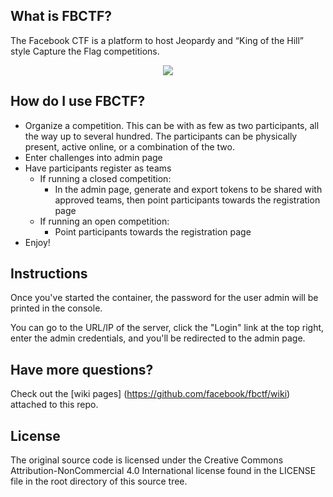 ## What is FBCTF?

The Facebook CTF is a platform to host Jeopardy and “King of the Hill” style Capture the Flag competitions.

<div align="center"><img src="https://github.com/facebook/fbctf/raw/master/screencapture.gif" /></div>

## How do I use FBCTF?

* Organize a competition. This can be with as few as two participants, all the way up to several hundred. The participants can be physically present, active online, or a combination of the two.
* Enter challenges into admin page
* Have participants register as teams
    * If running a closed competition:
        * In the admin page, generate and export tokens to be shared with approved teams, then point participants towards the registration page
    * If running an open competition:
        * Point participants towards the registration page
* Enjoy!

## Instructions

Once you've started the container, the password for the user admin will be printed in the console.

You can go to the URL/IP of the server, click the "Login" link at the top right, enter the admin credentials, and you'll be redirected to the admin page.

## Have more questions?

Check out the [wiki pages] (https://github.com/facebook/fbctf/wiki) attached to this repo.

## License

The original source code is licensed under the Creative Commons Attribution-NonCommercial 4.0 International license found in the LICENSE file in the root directory of this source tree.
